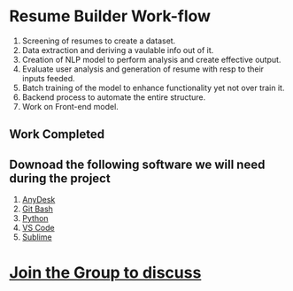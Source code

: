 # Resume Builder Work-flow

1. Screening of resumes  to create a dataset.
2. Data extraction and deriving a vaulable info out of it.
3. Creation of NLP model to perform analysis and create effective output.
4. Evaluate user analysis and generation of resume with resp to their inputs feeded.
5. Batch training of the model to enhance functionality yet not over train it.
6. Backend process to automate the entire structure.
7. Work on Front-end model.

## Work Completed 


## Downoad the following software we will need during the project

1. [AnyDesk](https://anydesk.com/en/downloads) 
2. [Git Bash](https://git-scm.com/download)
3. [Python](https://www.python.org/)
4. [VS Code](https://code.visualstudio.com/)
5. [Sublime](https://www.sublimetext.com/)

# [Join the Group to discuss](https://join.slack.com/t/resumeenhancer/shared_invite/zt-d3ekkn6q-bJlNuCgvIEafvweBkmpniQ)
